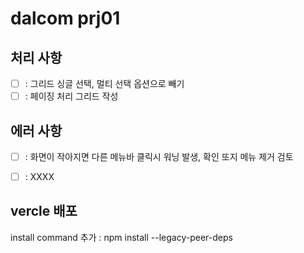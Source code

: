 # dalcom prj01

## 처리 사항
- [ ] : 그리드 싱글 선택, 멀티 선택 옵션으로 빼기
- [ ] : 페이징 처리 그리드 작성

## 에러 사항
- [ ] : 화면이 작아지면 다른 메뉴바 클릭시 워닝 발생, 확인 또지 메뉴 제거 검토
- [ ] : XXXX


## vercle 배포

install command 추가 : npm install --legacy-peer-deps
